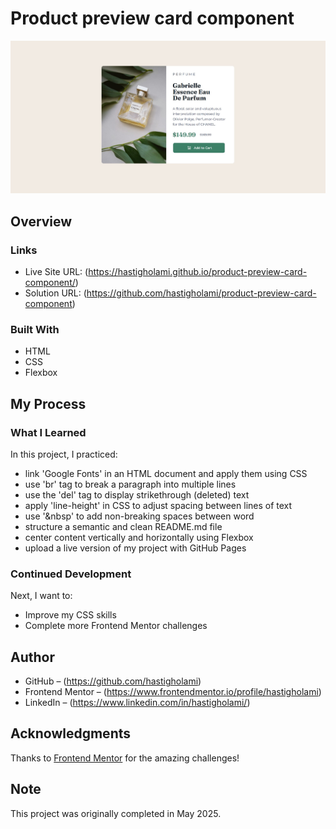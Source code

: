 # Product preview card component

![Screenshot](./pre.jpg)

## Overview

### Links

- Live Site URL: (https://hastigholami.github.io/product-preview-card-component/)
- Solution URL: (https://github.com/hastigholami/product-preview-card-component)

### Built With

- HTML
- CSS 
- Flexbox

## My Process

### What I Learned

In this project, I practiced:
- link 'Google Fonts' in an HTML document and apply them using CSS
- use 'br' tag to break a paragraph into multiple lines
- use the 'del' tag to display strikethrough (deleted) text
- apply 'line-height' in CSS to adjust spacing between lines of text
- use '&nbsp' to add non-breaking spaces between word
- structure a semantic and clean README.md file
- center content vertically and horizontally using Flexbox
- upload a live version of my project with GitHub Pages 

### Continued Development

Next, I want to:
- Improve my CSS skills
- Complete more Frontend Mentor challenges

## Author

- GitHub – (https://github.com/hastigholami)
- Frontend Mentor – (https://www.frontendmentor.io/profile/hastigholami)
- LinkedIn – (https://www.linkedin.com/in/hastigholami/)

## Acknowledgments

Thanks to [Frontend Mentor](https://www.frontendmentor.io) for the amazing challenges!

## Note

This project was originally completed in May 2025. 
